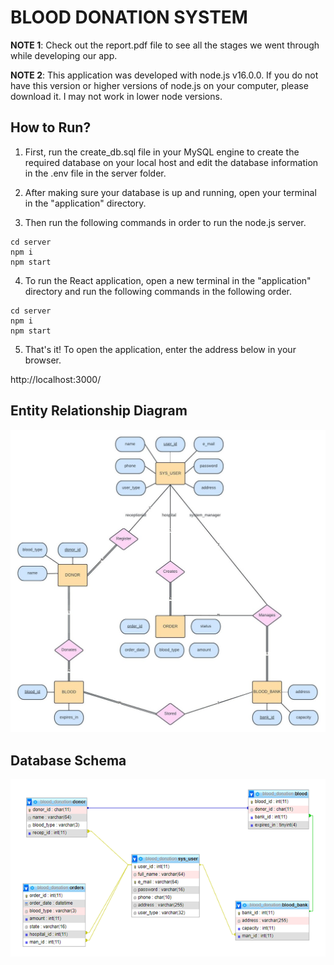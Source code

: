 # BLOOD DONATION SYSTEM

__NOTE 1__: Check out the report.pdf file to see all the stages we went through while developing our app.

__NOTE 2__: This application was developed with node.js v16.0.0.
If you do not have this version or higher versions of node.js on your computer, please download it. 
I may not work in lower node versions.


## How to Run?

1. First, run the create_db.sql file in your MySQL engine to create the required database on your local host and edit the database information in the .env file in the server folder.

2. After making sure your database is up and running, open your terminal in the "application" directory.

3. Then run the following commands in order to run the node.js server.

```
cd server
npm i
npm start
```

4. To run the React application, open a new terminal in the "application" directory and run the following commands in the following order.

```
cd server
npm i
npm start
```
5. That's it! To open the application, enter the address below in your browser.

http://localhost:3000/

## Entity Relationship Diagram
![Screenshoot](assets/er_diagram.jpg)

## Database Schema
![Screenshoot](assets/db_schema.png)